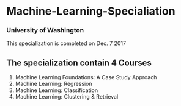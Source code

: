 # Machine-Learning-Specialiation
### University of Washington
This specialization is completed on Dec. 7 2017

## The specialization contain 4 Courses

1. Machine Learning Foundations: A Case Study Approach
2. Machine Learning: Regression
3. Machine Learning: Classification
4. Machine Learning: Clustering & Retrieval
